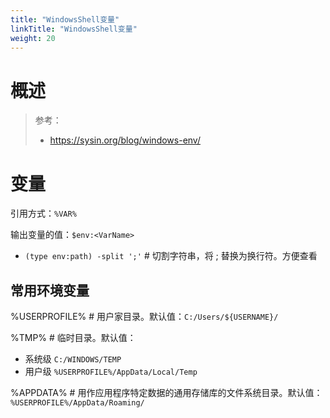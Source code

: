 ```yaml
---
title: "WindowsShell变量"
linkTitle: "WindowsShell变量"
weight: 20
---
```


# 概述
> 参考：
> - https://sysin.org/blog/windows-env/


# 变量
引用方式：`%VAR%`

输出变量的值：`$env:<VarName>`
- `(type env:path) -split ';'` # 切割字符串，将 ; 替换为换行符。方便查看

## 常用环境变量
%USERPROFILE% # 用户家目录。默认值：`C:/Users/${USERNAME}/`

%TMP% # 临时目录。默认值：
- 系统级 `C:/WINDOWS/TEMP`
- 用户级 `%USERPROFILE%/AppData/Local/Temp`

%APPDATA% # 用作应用程序特定数据的通用存储库的文件系统目录。默认值：`%USERPROFILE%/AppData/Roaming/`